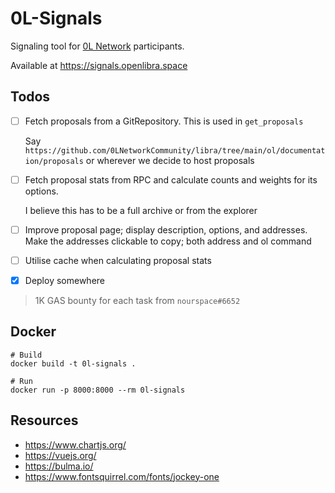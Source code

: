 # 0L-Signals

Signaling tool for [0L Network](https://0l.network/) participants.

Available at https://signals.openlibra.space

## Todos

- [ ] Fetch proposals from a GitRepository. This is used in `get_proposals`

  Say `https://github.com/0LNetworkCommunity/libra/tree/main/ol/documentation/proposals` or wherever we decide to host
  proposals

- [ ] Fetch proposal stats from RPC and calculate counts and weights for its options.

  I believe this has to be a full archive or from the explorer

- [ ] Improve proposal page; display description, options, and addresses.
  Make the addresses clickable to copy; both address and ol command

- [ ] Utilise cache when calculating proposal stats

- [x] Deploy somewhere

> 1K GAS bounty for each task from `nourspace#6652`

## Docker

```shell
# Build
docker build -t 0l-signals .  

# Run
docker run -p 8000:8000 --rm 0l-signals
```
## Resources

- https://www.chartjs.org/
- https://vuejs.org/
- https://bulma.io/
- https://www.fontsquirrel.com/fonts/jockey-one
